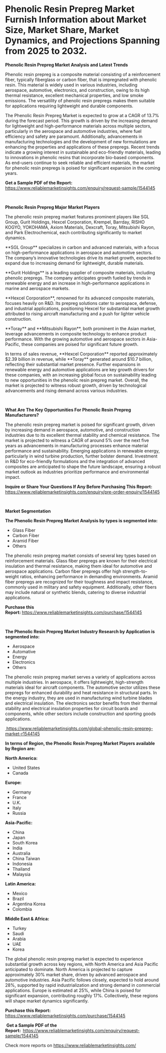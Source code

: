 <p><h1>Phenolic Resin Prepreg Market Furnish Information about Market Size, Market Share, Market Dynamics, and Projections Spanning from 2025 to 2032.</h1></p><p><strong>Phenolic Resin Prepreg Market Analysis and Latest Trends</strong></p>
<p><p>Phenolic resin prepreg is a composite material consisting of a reinforcement fiber, typically fiberglass or carbon fiber, that is impregnated with phenolic resin. This material is widely used in various industries, including aerospace, automotive, electronics, and construction, owing to its high thermal resistance, excellent mechanical properties, and low smoke emissions. The versatility of phenolic resin prepregs makes them suitable for applications requiring lightweight and durable components.</p><p>The Phenolic Resin Prepreg Market is expected to grow at a CAGR of 13.7% during the forecast period. This growth is driven by the increasing demand for lightweight and high-performance materials across multiple sectors, particularly in the aerospace and automotive industries, where fuel efficiency and safety are paramount. Additionally, advancements in manufacturing technologies and the development of new formulations are enhancing the properties and applications of these prepregs. Recent trends indicate a growing interest in sustainable and eco-friendly materials, leading to innovations in phenolic resins that incorporate bio-based components. As end-users continue to seek reliable and efficient materials, the market for phenolic resin prepregs is poised for significant expansion in the coming years.</p></p>
<p><strong>Get a Sample PDF of the Report:&nbsp;</strong> <a href="https://www.reliablemarketinsights.com/enquiry/request-sample/1544145?utm_campaign=3556&utm_medium=2&utm_source=Github&utm_content=ia&utm_term=02042025&utm_id=phenolic-resin-prepreg">https://www.reliablemarketinsights.com/enquiry/request-sample/1544145</a></p>
<p>&nbsp;</p>
<p><strong>Phenolic Resin Prepreg Major Market Players</strong></p>
<p><p>The phenolic resin prepreg market features prominent players like SGL Group, Gurit Holdings, Hexcel Corporation, Krempel, Barrday, RISHO KOGYO, YOKOHAMA, Axiom Materials, Dexcraft, Toray, Mitsubishi Rayon, and Park Electrochemical, each contributing significantly to market dynamics.</p><p>**SGL Group** specializes in carbon and advanced materials, with a focus on high-performance applications in aerospace and automotive sectors. The company’s innovative technologies drive its market growth, expected to expand due to increasing demand for lightweight, durable materials.</p><p>**Gurit Holdings** is a leading supplier of composite materials, including phenolic prepregs. The company anticipates growth fueled by trends in renewable energy and an increase in high-performance applications in marine and aerospace markets.</p><p>**Hexcel Corporation**, renowned for its advanced composite materials, focuses heavily on R&D. Its prepreg solutions cater to aerospace, defense, and industrial applications, positioning Hexcel for substantial market growth attributed to rising aircraft manufacturing and a push for lighter vehicle construction.</p><p>**Toray** and **Mitsubishi Rayon**, both prominent in the Asian market, leverage advancements in composite technology to enhance product performance. With the growing automotive and aerospace sectors in Asia-Pacific, these companies are poised for significant future growth.</p><p>In terms of sales revenue, **Hexcel Corporation** reported approximately $2.39 billion in revenue, while **Toray** generated around $10.7 billion, reflecting their substantial market presence. Further expansions in renewable energy and automotive applications are key growth drivers for these companies, with an increasing global focus on sustainability leading to new opportunities in the phenolic resin prepreg market. Overall, the market is projected to witness robust growth, driven by technological advancements and rising demand across various industries.</p></p>
<p>&nbsp;</p>
<p><strong>What Are The Key Opportunities For Phenolic Resin Prepreg Manufacturers?</strong></p>
<p><p>The phenolic resin prepreg market is poised for significant growth, driven by increasing demand in aerospace, automotive, and construction industries due to its excellent thermal stability and chemical resistance. The market is projected to witness a CAGR of around 5% over the next five years as advancements in manufacturing processes enhance material performance and sustainability. Emerging applications in renewable energy, particularly in wind turbine production, further bolster demand. Investment in R&D for eco-friendly formulations and the integration of advanced composites are anticipated to shape the future landscape, ensuring a robust market outlook as industries prioritize performance and environmental impact.</p></p>
<p><strong>Inquire or Share Your Questions If Any Before Purchasing This Report:</strong> <a href="https://www.reliablemarketinsights.com/enquiry/pre-order-enquiry/1544145?utm_campaign=3556&utm_medium=2&utm_source=Github&utm_content=ia&utm_term=02042025&utm_id=phenolic-resin-prepreg">https://www.reliablemarketinsights.com/enquiry/pre-order-enquiry/1544145</a></p>
<p>&nbsp;</p>
<p><strong>Market Segmentation</strong></p>
<p><strong>The Phenolic Resin Prepreg Market Analysis by types is segmented into:</strong></p>
<p><ul><li>Glass Fiber</li><li>Carbon Fiber</li><li>Aramid Fiber</li><li>Others</li></ul></p>
<p><p>The phenolic resin prepreg market consists of several key types based on reinforcement materials. Glass fiber prepregs are known for their electrical insulation and thermal resistance, making them ideal for automotive and aerospace applications. Carbon fiber prepregs offer high strength-to-weight ratios, enhancing performance in demanding environments. Aramid fiber prepregs are recognized for their toughness and impact resistance, commonly used in military and safety equipment. Additionally, other fibers may include natural or synthetic blends, catering to diverse industrial applications.</p></p>
<p><strong>Purchase this Report:&nbsp;</strong><a href="https://www.reliablemarketinsights.com/purchase/1544145?utm_campaign=3556&utm_medium=2&utm_source=Github&utm_content=ia&utm_term=02042025&utm_id=phenolic-resin-prepreg">https://www.reliablemarketinsights.com/purchase/1544145</a></p>
<p>&nbsp;</p>
<p><strong>The Phenolic Resin Prepreg Market Industry Research by Application is segmented into:</strong></p>
<p><ul><li>Aerospace</li><li>Automative</li><li>Energy</li><li>Electronics</li><li>Others</li></ul></p>
<p><p>The phenolic resin prepreg market serves a variety of applications across multiple industries. In aerospace, it offers lightweight, high-strength materials ideal for aircraft components. The automotive sector utilizes these prepregs for enhanced durability and heat resistance in structural parts. In the energy industry, they are used in manufacturing wind turbine blades and electrical insulation. The electronics sector benefits from their thermal stability and electrical insulation properties for circuit boards and components, while other sectors include construction and sporting goods applications.</p></p>
<p><a href="https://www.reliablemarketinsights.com/global-phenolic-resin-prepreg-market-r1544145?utm_campaign=3556&utm_medium=2&utm_source=Github&utm_content=ia&utm_term=02042025&utm_id=phenolic-resin-prepreg">&nbsp;https://www.reliablemarketinsights.com/global-phenolic-resin-prepreg-market-r1544145</a></p>
<p><strong>In terms of Region, the Phenolic Resin Prepreg Market Players available by Region are:</strong></p>
<p>
    <p> <strong> North America: </strong>
        <ul>
            <li>United States</li>
            <li>Canada</li>
        </ul>
        </p> 
    <p> <strong> Europe: </strong>
        <ul>
            <li>Germany</li>
            <li>France</li>
            <li>U.K.</li>
            <li>Italy</li>
            <li>Russia</li>
        </ul>
        </p> 
    <p> <strong> Asia-Pacific: </strong>
        <ul>
            <li>China</li>
            <li>Japan</li>
            <li>South Korea</li>
            <li>India</li>
            <li>Australia</li>
            <li>China Taiwan</li>
            <li>Indonesia</li>
            <li>Thailand</li>
            <li>Malaysia</li>
        </ul>
        </p> 
    <p> <strong> Latin America: </strong>
        <ul>
            <li>Mexico</li>
            <li>Brazil</li>
            <li>Argentina Korea</li>
            <li>Colombia</li>
        </ul>
        </p> 
    <p> <strong> Middle East & Africa: </strong>
        <ul>
            <li>Turkey</li>
            <li>Saudi</li>
            <li>Arabia</li>
            <li>UAE</li>
            <li>Korea</li>
        </ul>
    </p>
    </p>
<p><p>The global phenolic resin prepreg market is expected to experience substantial growth across key regions, with North America and Asia Pacific anticipated to dominate. North America is projected to capture approximately 30% market share, driven by advanced aerospace and automotive industries. Asia Pacific follows closely, expected to hold around 28%, supported by rapid industrialization and strong demand in commercial applications. Europe is estimated at 25%, while China is poised for significant expansion, contributing roughly 17%. Collectively, these regions will shape market dynamics significantly.</p></p>
<p><strong>Purchase this Report: </strong><a href="https://www.reliablemarketinsights.com/purchase/1544145?utm_campaign=3556&utm_medium=2&utm_source=Github&utm_content=ia&utm_term=02042025&utm_id=phenolic-resin-prepreg">https://www.reliablemarketinsights.com/purchase/1544145</a></p>
<p>&nbsp;<strong>Get a Sample PDF of the Report:&nbsp;&nbsp;</strong><a href="https://www.reliablemarketinsights.com/enquiry/request-sample/1544145?utm_campaign=3556&utm_medium=2&utm_source=Github&utm_content=ia&utm_term=02042025&utm_id=phenolic-resin-prepreg">https://www.reliablemarketinsights.com/enquiry/request-sample/1544145</a></p>
<p><strong></strong></p>
<p>Check more reports on <a href="https://www.reliablemarketinsights.com/?utm_campaign=3556&utm_medium=2&utm_source=Github&utm_content=ia&utm_term=02042025&utm_id=phenolic-resin-prepreg">https://www.reliablemarketinsights.com/</a></p>